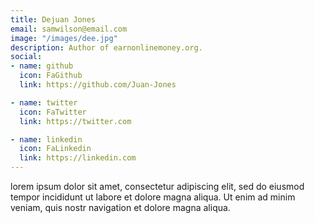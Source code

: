 ```yaml
---
title: Dejuan Jones
email: samwilson@email.com
image: "/images/dee.jpg"
description: Author of earnonlinemoney.org.
social:
- name: github
  icon: FaGithub
  link: https://github.com/Juan-Jones

- name: twitter
  icon: FaTwitter
  link: https://twitter.com

- name: linkedin
  icon: FaLinkedin
  link: https://linkedin.com
---
```


lorem ipsum dolor sit amet, consectetur adipiscing elit, sed do eiusmod tempor incididunt ut labore et dolore magna aliqua. Ut enim ad minim veniam, quis nostr navigation et dolore magna aliqua.
